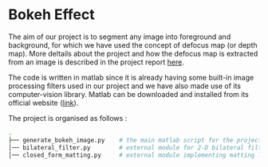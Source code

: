 # Bokeh Effect
The aim of our project is to segment any image into foreground and background, for which we have used the concept of defocus map (or depth map). More deltails about the project and how the defocus map is extracted from an image is described in the project report [here](https://github.com/ssk497/Bokeh-Effect/blob/master/Bokeh_Effect.pdf).<br>

The code is written in matlab since it is already having some built-in image processing filters used in our project and we have also made use of its computer-vision library.
Matlab can be downloaded and installed from its official website ([link](https://in.mathworks.com/downloads/web_downloads)).
<br>

The project is organised as follows : 

```bash
.
├── generate_bokeh_image.py    # the main matlab script for the project (implemented by us)
│── bilateral_filter.py        # external module for 2-D bilateral filter (used in generate_bokeh_image.m)
│── closed_form_matting.py     # external module implementing matting laplacian (used in generate_bokeh_image.m) 
```

